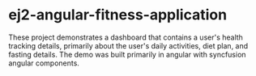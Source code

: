 # ej2-angular-fitness-application
These project demonstrates a dashboard that contains a user's health tracking details, primarily about the user's daily activities, diet plan, and fasting details. The demo was built primarily in angular with syncfusion angular components.
